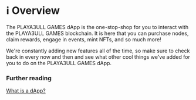 # ℹ Overview

The PLAYA3ULL GAMES dApp is the one-stop-shop for you to interact with the PLAYA3ULL GAMES blockchain. It is here that you can purchase nodes, claim rewards, engage in events, mint NFTs, and so much more!

We're constantly adding new features all of the time, so make sure to check back in every now and then and see what other cool things we've added for you to do on the PLAYA3ULL GAMES dApp.

### Further reading

[What is a dApp?](https://www.investopedia.com/terms/d/decentralized-applications-dapps.asp)
